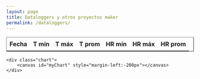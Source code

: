 ```yaml
---
layout: page
title: Dataloggers y otros proyectos maker
permalink: /dataloggers/
---
```


<head>
	<meta http-equiv="Content-Type" content="text/html; charset=utf-8" />
	<title>chartjs-plugin-datasource sample</title>
	<script src="https://cdn.jsdelivr.net/npm/chart.js@2.8.0"></script>
	<script src="https://cdn.jsdelivr.net/npm/chartjs-plugin-datasource@0.1.0"></script>
	<style>
		canvas {
			-moz-user-select: none;
			-webkit-user-select: none;
			-ms-user-select: none;
		}
    	.myChart {
    	}
    	.chart {
    		margin-left: 0px;
			width: 155%;
			height:	155%;
    	}
    	.text-center {
    		text-align: center;
		}
		.tabla{
			width: 155%;
		}
	    table {
     	 border-collapse: collapse;
      	width: 100%;
    	}
    	th, td {
    	border-bottom: 1px solid;
    	padding: 8px;
    	text-align: center;
    	}
    	th {
    	font-weight: bold;
    	border-left: none;
    	border-right: none;
    	border-top: none;
    	}
    	td {
    	border-left: none;
    	border-right: none;
    	}
    </style>
</head>

<body>
	<div id="tabla">
		<table border="1">
			<thead>
			<tr>
				<th>Fecha</th>
				<th>T mín</th>
				<th>T máx</th>
				<th>T prom</th>
				<th>HR mín</th>
				<th>HR máx</th>
				<th>HR prom</th>
			</tr>
			</thead>
			<tbody id="tabla-resumen"></tbody>
		</table>
	</div>

  <script>
    fetch('datos.csv')
      .then(response => response.text())
      .then(csv => {
        const lineas = csv.trim().split('\n').slice(1); // Ignora encabezado
        const fechas = [];
        const temperaturas = [];
        const humedades = [];

        lineas.forEach(linea => {
          const partes = linea.split(',');
          if (partes.length === 3) {
            const fecha = partes[0].trim();
            const temp = parseFloat(partes[1]);
            const hum = parseFloat(partes[2]);

            fechas.push(fecha);
            temperaturas.push(temp);
            humedades.push(hum);
          }
        });

        const ultimaFecha = fechas[fechas.length - 1];
        const tempMin = Math.min(...temperaturas);
        const tempMax = Math.max(...temperaturas);
        const tempProm = (temperaturas.reduce((a, b) => a + b, 0) / temperaturas.length).toFixed(2);

        const humMin = Math.min(...humedades);
        const humMax = Math.max(...humedades);
        const humProm = (humedades.reduce((a, b) => a + b, 0) / humedades.length).toFixed(2);

        const fila = `
          <tr>
            <td>${ultimaFecha}</td>
            <td>${tempMin} °C</td>
            <td>${tempMax} °C</td>
            <td>${tempProm} °C</td>
            <td>${humMin} %</td>
            <td>${humMax} %</td>
            <td>${humProm} %</td>
          </tr>
        `;

        document.getElementById('tabla-resumen').innerHTML = fila;
      })
      .catch(error => console.error('Error al cargar datos.csv:', error));
  </script>

    <div class="chart">
    	<canvas id="myChart" style="margin-left:-200px"></canvas>
    </div>

   <script>
		var chartColors = {
			red: 'rgb(255, 99, 132)',
			blue: 'rgb(54, 162, 235)'
		};

		var color = Chart.helpers.color;
		var config = {
			type: 'line',
			data: {
				datasets: [{
					type: 'line',
					yAxisID: 'temperatura',
					backgroundColor: 'transparent',
					borderColor: chartColors.red,
					pointBackgroundColor: chartColors.red,
					tension: 0,
					fill: false
				}, {
					yAxisID: 'humedad',
					backgroundColor: color(chartColors.blue).alpha(0.5).rgbString(),
					borderColor: 'transparent'
				}]
			},
			plugins: [ChartDataSource],
			options: {
				title: {
					display: true,
					text: 'Datalogger SHT31: temperatura y humedad relativa'
				},
				scales: {
					xAxes: [{
						scaleLabel: {
							display: true,
							labelString: 'Fecha'
						}
					}],
					yAxes: [{
						id: 'temperatura',
						gridLines: {
							drawOnChartArea: false
						},
						scaleLabel: {
							display: true,
							labelString: 'Temperatura (°C)'
						}
					}, {
						id: 'humedad',
						position: 'right',
						gridLines: {
							drawOnChartArea: false
						},
						scaleLabel: {
							display: true,
							labelString: 'Humedad (%)'
						}
					}]
				},
				plugins: {
					datasource: {
						type: 'csv',
						url: '../datos.csv',
						delimiter: ',',
						rowMapping: 'index',
						datasetLabels: true,
						indexLabels: true
					}
				}
			}
		};

		window.onload = function () {
			var ctx = document.getElementById('myChart').getContext('2d');
			window.myChart = new Chart(ctx, config);
		};
	</script>

</body>
